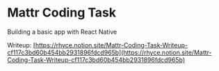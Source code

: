 # Mattr Coding Task

Building a basic app with React Native

Writeup: [https://rhyce.notion.site/Mattr-Coding-Task-Writeup-cf117c3bd60b454bb2931896fdcd965b](https://rhyce.notion.site/Mattr-Coding-Task-Writeup-cf117c3bd60b454bb2931896fdcd965b)
